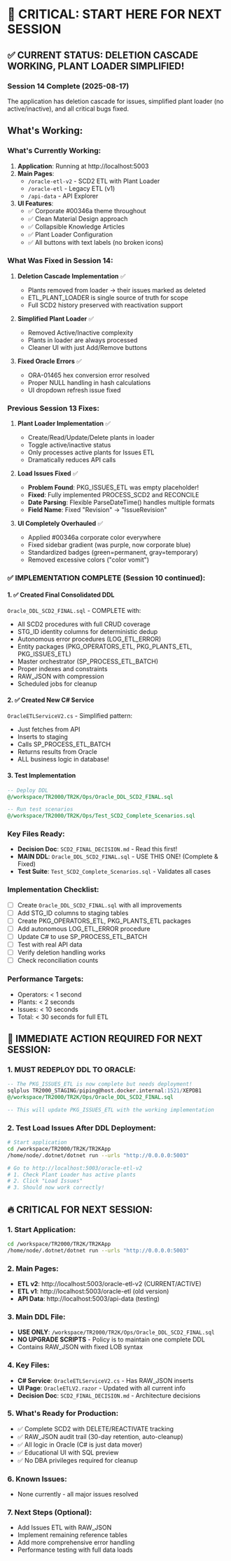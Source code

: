 # 🔴 CRITICAL: START HERE FOR NEXT SESSION

## ✅ CURRENT STATUS: DELETION CASCADE WORKING, PLANT LOADER SIMPLIFIED!

### Session 14 Complete (2025-08-17)
The application has deletion cascade for issues, simplified plant loader (no active/inactive), and all critical bugs fixed.

## What's Working:

### What's Currently Working:
1. **Application**: Running at http://localhost:5003
2. **Main Pages**:
   - `/oracle-etl-v2` - SCD2 ETL with Plant Loader
   - `/oracle-etl` - Legacy ETL (v1)
   - `/api-data` - API Explorer
3. **UI Features**:
   - ✅ Corporate #00346a theme throughout
   - ✅ Clean Material Design approach
   - ✅ Collapsible Knowledge Articles
   - ✅ Plant Loader Configuration
   - ✅ All buttons with text labels (no broken icons)

### What Was Fixed in Session 14:
1. **Deletion Cascade Implementation** ✅
   - Plants removed from loader → their issues marked as deleted
   - ETL_PLANT_LOADER is single source of truth for scope
   - Full SCD2 history preserved with reactivation support

2. **Simplified Plant Loader** ✅
   - Removed Active/Inactive complexity
   - Plants in loader are always processed
   - Cleaner UI with just Add/Remove buttons

3. **Fixed Oracle Errors** ✅
   - ORA-01465 hex conversion error resolved
   - Proper NULL handling in hash calculations
   - UI dropdown refresh issue fixed

### Previous Session 13 Fixes:
1. **Plant Loader Implementation** ✅
   - Create/Read/Update/Delete plants in loader
   - Toggle active/inactive status
   - Only processes active plants for Issues ETL
   - Dramatically reduces API calls

2. **Load Issues Fixed** ✅
   - **Problem Found**: PKG_ISSUES_ETL was empty placeholder!
   - **Fixed**: Fully implemented PROCESS_SCD2 and RECONCILE
   - **Date Parsing**: Flexible ParseDateTime() handles multiple formats
   - **Field Name**: Fixed "Revision" → "IssueRevision"

3. **UI Completely Overhauled** ✅
   - Applied #00346a corporate color everywhere
   - Fixed sidebar gradient (was purple, now corporate blue)
   - Standardized badges (green=permanent, gray=temporary)
   - Removed excessive colors ("color vomit")

### ✅ IMPLEMENTATION COMPLETE (Session 10 continued):

#### 1. ✅ Created Final Consolidated DDL
`Oracle_DDL_SCD2_FINAL.sql` - COMPLETE with:
- All SCD2 procedures with full CRUD coverage
- STG_ID identity columns for deterministic dedup
- Autonomous error procedures (LOG_ETL_ERROR)
- Entity packages (PKG_OPERATORS_ETL, PKG_PLANTS_ETL, PKG_ISSUES_ETL)
- Master orchestrator (SP_PROCESS_ETL_BATCH)
- Proper indexes and constraints
- RAW_JSON with compression
- Scheduled jobs for cleanup

#### 2. ✅ Created New C# Service
`OracleETLServiceV2.cs` - Simplified pattern:
- Just fetches from API
- Inserts to staging
- Calls SP_PROCESS_ETL_BATCH
- Returns results from Oracle
- ALL business logic in database!

#### 3. Test Implementation
```sql
-- Deploy DDL
@/workspace/TR2000/TR2K/Ops/Oracle_DDL_SCD2_FINAL.sql

-- Run test scenarios
@/workspace/TR2000/TR2K/Ops/Test_SCD2_Complete_Scenarios.sql
```

### Key Files Ready:
- **Decision Doc**: `SCD2_FINAL_DECISION.md` - Read this first!
- **MAIN DDL**: `Oracle_DDL_SCD2_FINAL.sql` - USE THIS ONE! (Complete & Fixed)
- **Test Suite**: `Test_SCD2_Complete_Scenarios.sql` - Validates all cases

### Implementation Checklist:
- [ ] Create `Oracle_DDL_SCD2_FINAL.sql` with all improvements
- [ ] Add STG_ID columns to staging tables
- [ ] Create PKG_OPERATORS_ETL, PKG_PLANTS_ETL packages
- [ ] Add autonomous LOG_ETL_ERROR procedure
- [ ] Update C# to use SP_PROCESS_ETL_BATCH
- [ ] Test with real API data
- [ ] Verify deletion handling works
- [ ] Check reconciliation counts

### Performance Targets:
- Operators: < 1 second
- Plants: < 2 seconds
- Issues: < 10 seconds
- Total: < 30 seconds for full ETL

## 🔴 IMMEDIATE ACTION REQUIRED FOR NEXT SESSION:

### 1. MUST REDEPLOY DDL TO ORACLE:
```sql
-- The PKG_ISSUES_ETL is now complete but needs deployment!
sqlplus TR2000_STAGING/piping@host.docker.internal:1521/XEPDB1
@/workspace/TR2000/TR2K/Ops/Oracle_DDL_SCD2_FINAL.sql

-- This will update PKG_ISSUES_ETL with the working implementation
```

### 2. Test Load Issues After DDL Deployment:
```bash
# Start application
cd /workspace/TR2000/TR2K/TR2KApp
/home/node/.dotnet/dotnet run --urls "http://0.0.0.0:5003"

# Go to http://localhost:5003/oracle-etl-v2
# 1. Check Plant Loader has active plants
# 2. Click "Load Issues" 
# 3. Should now work correctly!
```

## 🔥 CRITICAL FOR NEXT SESSION:

### 1. Start Application:
```bash
cd /workspace/TR2000/TR2K/TR2KApp
/home/node/.dotnet/dotnet run --urls "http://0.0.0.0:5003"
```

### 2. Main Pages:
- **ETL v2**: http://localhost:5003/oracle-etl-v2 (CURRENT/ACTIVE)
- **ETL v1**: http://localhost:5003/oracle-etl (old version)
- **API Data**: http://localhost:5003/api-data (testing)

### 3. Main DDL File:
- **USE ONLY**: `/workspace/TR2000/TR2K/Ops/Oracle_DDL_SCD2_FINAL.sql`
- **NO UPGRADE SCRIPTS** - Policy is to maintain one complete DDL
- Contains RAW_JSON with fixed LOB syntax

### 4. Key Files:
- **C# Service**: `OracleETLServiceV2.cs` - Has RAW_JSON inserts
- **UI Page**: `OracleETLV2.razor` - Updated with all current info
- **Decision Doc**: `SCD2_FINAL_DECISION.md` - Architecture decisions

### 5. What's Ready for Production:
- ✅ Complete SCD2 with DELETE/REACTIVATE tracking
- ✅ RAW_JSON audit trail (30-day retention, auto-cleanup)
- ✅ All logic in Oracle (C# is just data mover)
- ✅ Educational UI with SQL preview
- ✅ No DBA privileges required for cleanup

### 6. Known Issues:
- None currently - all major issues resolved

### 7. Next Steps (Optional):
- Add Issues ETL with RAW_JSON
- Implement remaining reference tables
- Add more comprehensive error handling
- Performance testing with full data loads